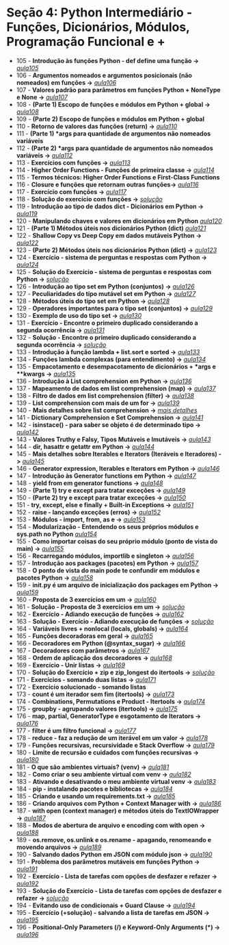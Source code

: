 # Seção 4: Python Intermediário - Funções, Dicionários, Módulos, Programação Funcional e +

- 105 - **Introdução às funções Python - def define uma função ->** *[aula105](aula105.py)*
- 106 - **Argumentos nomeados e argumentos posicionais (não nomeados) em funções ->** *[aula106](aula106.py)*
- 107 - **Valores padrão para parâmetros em funções Python + NoneType e None ->** *[aula107](aula107.py)*
- 108 - **(Parte 1) Escopo de funções e módulos em Python + global ->** *[aula108](aula108.py)*
- 109 - **(Parte 2) Escopo de funções e módulos em Python + global** 
- 110 - **Retorno de valores das funções (return) ->** *[aula110](aula110.py)*
- 111 - **(Parte 1) \*args para quantidade de argumentos não nomeados variáveis**
- 112 - **(Parte 2) \*args para quantidade de argumentos não nomeados variáveis ->** *[aula112](aula112.py)*
- 113 - **Exercícios com funções ->** *[aula113](aula113.py)*
- 114 - **Higher Order Functions - Funções de primeira classe ->** *[aula114](aula114.py)*
- 115 - **Termos técnicos: Higher Order Functions e First-Class Functions**
- 116 - **Closure e funções que retornam outras funções->** *[aula116](aula116.py)*
- 117 - **Exercício com funções ->** *[aula117](aula117.py)*
- 118 - **Solução do exercício com funções ->** *[solução](https://github.com/luizomf/cursopython2023/blob/06b180c7d355176901923dcfcfdc08e8c7032194/aula75.py)*
- 119 - **Introdução ao tipo de dados dict - Dicionários em Python ->** *[aula119](aula119.py)*
- 120 - **Manipulando chaves e valores em dicionários em Python** *[aula120](aula120.py)*
- 121 - **(Parte 1) Métodos úteis nos dicionários Python (dict)** *[aula121](aula121.py)*
- 122 - **Shallow Copy vs Deep Copy em dados mutáveis Python ->** *[aula122](aula122.py)*
- 123 - **(Parte 2) Métodos úteis nos dicionários Python (dict) ->** *[aula123](aula123.py)*
- 124 - **Exercício - sistema de perguntas e respostas com Python ->** *[aula124](aula124.py)*
- 125 - **Solução do Exercício - sistema de perguntas e respostas com Python ->** *[solução](https://github.com/luizomf/cursopython2023/blob/90bff56ea9b47e25f599d4a04578575af8c30b70/aula77.py)*
- 126 - **Introdução ao tipo set em Python (conjuntos) ->** *[aula126](aula126.py)*
- 127 - **Peculiaridades do tipo mutável set em Python ->** *[aula127](aula127.py)*
- 128 - **Métodos úteis do tipo set em Python ->** *[aula128](aula128.py)*
- 129 - **Operadores importantes para o tipo set (conjuntos) ->** *[aula129](aula129.py)*
- 130 -  **Exemplo de uso do tipo set ->** *[aula130](aula130.py)*
- 131 -  **Exercício - Encontre o primeiro duplicado considerando a segunda ocorrência ->** *[aula131](aula131.py)*
- 132 -  **Solução - Encontre o primeiro duplicado considerando a segunda ocorrência ->** *[solução](https://github.com/luizomf/cursopython2023/blob/48ddd7e7877e3edc4f06b708ecf0eabe649b6ad8/aula80.py)*
- 133 - **Introdução à função lambda + list.sort e sorted ->** *[aula133](aula133.py)*
- 134 - **Funções lambda complexas (para entendimento) ->** *[aula134](aula134.py)*
- 135 - **Empacotamento e desempacotamento de dicionários + \*args e \*\*kwargs ->** *[aula135](aula135.py)*
- 136 - **Introdução à List comprehension em Python ->** *[aula136](aula136.py)*
- 137 - **Mapeamento de dados em list comprehension (map) ->** *[aula137](aula137.py)*
- 138 - **Filtro de dados em list comprehension (filter) ->** *[aula138](aula138.py)*
- 139 - **List comprehension com mais de um for ->** *[aula139](aula139.py)*
- 140 - **Mais detalhes sobre list comprehension ->** *[mais detalhes](https://youtu.be/1YbTDczvqco)*
- 141 - **Dictionary Comprehension e Set Comprehension ->** *[aula141](aula141.py)*
- 142 -  **isinstace() - para saber se objeto é de determinado tipo ->** *[aula142](aula142.py)*
- 143 - **Valores Truthy e Falsy, Tipos Mutáveis e Imutáveis ->** *[aula143](aula143.py)*
- 144 - **dir, hasattr e getattr em Python ->** *[aula144](aula144.py)*
- 145 - **Mais detalhes sobre Iterables e Iterators (Iteráveis e Iteradores) ->** *[aula145](aula145.py)*
- 146 - **Generator expression, Iterables e Iterators em Python ->** *[aula146](aula146.py)*
- 147 - **Introdução às Generator functions em Python ->** *[aula147](aula147.py)*
- 148 - **yield from em generator functions ->** *[aula148](aula148.py)*
- 149 - **(Parte 1) try e except para tratar exceções ->** *[aula149](aula149.py)*
- 150 - **(Parte 2) try e except para tratar exceções ->** *[aula150](aula150.py)*
- 151 - **try, except, else e finally + Built-in Exceptions ->** *[aula151](aula151.py)*
- 152 - **raise - lançando exceções (erros) ->** *[aula152](aula152.py)*
- 153 - **Módulos - import, from, as e ->** *[aula153](aula153.py)*
- 154 - **Modularização - Entendendo os seus próprios módulos e sys.path no Python** *[aula154](aula154.py)*
- 155 - **Como importar coisas do seu próprio módulo (ponto de vista do __main__) ->** *[aula155](aula155.py)*
- 156 - **Recarregando módulos, importlib e singleton ->** *[aula156](aula156.py)*
- 157 - **Introdução aos packages (pacotes) em Python ->** *[aula157](aula157.py)*
- 158 - **O ponto de vista do __main__ pode te confundir em módulos e pacotes Python ->** *[aula158](aula158.py)*
- 159 - **__init__.py é um arquivo de inicialização dos packages em Python ->** *[aula159](aula159.py)*
- 160 - **Proposta de 3 exercícios em um ->** *[aula160](aula160.py)*
- 161 - **Solução - Proposta de 3 exercícios em um ->** *[solução](https://github.com/luizomf/cursopython2023/commit/3cde6551f47fe3fdc92c5df296ea954b09d0c953)*
- 162 - **Exercício - Adiando execução de funções ->** *[aula162](aula162.py)*
- 163 - **Solução - Exercício - Adiando execução de funções ->** *[solução](https://github.com/luizomf/cursopython2023/blob/75af2a9a2cb2bbf067623d96c7e7f5f690c88e6c/aula101.py)*
- 164 - **Variáveis livres + nonlocal (locals, globals) ->** *[aula164](aula164.py)*
- 165 - **Funções decoradoras em geral ->** *[aula165](aula165.py)*
- 166 - **Decoradores em Python (@syntax_sugar) ->** *[aula166](aula166.py)*
- 167 - **Decoradores com parâmetros ->** *[aula167](aula167.py)*
- 168 - **Ordem de aplicação dos decoradores ->** *[aula168](aula168.py)*
- 169 - **Exercício - Unir listas ->** *[aula169](aula169.py)*
- 170 - **Solução do Exercício + zip e zip_longest do itertools ->** *[solução](aula170)*
- 171 - **Exercícios - somando duas listas ->** *[aula171](aula171.py)*
- 172 - **Exercício solucionado - somando listas**
- 173 - **count é um iterador sem fim (itertools) ->** *[aula173](aula173.py)*
- 174 - **Combinations, Permutations e Product - Itertools ->** *[aula174](aula174.py)*
- 175 - **groupby - agrupando valores (itertools) ->** *[aula175](aula175.py)*
- 176 - **map, partial, GeneratorType e esgotamento de Iterators ->** *[aula176](aula176.py)*
- 177  - **filter é um filtro funcional ->** *[aula177](aula177.py)*
- 178 - **reduce - faz a redução de um iterável em um valor ->** *[aula178](aula178.py)*
- 179 - **Funções recursivas, recursividade e Stack Overflow ->** *[aula179](aula179.py)*
- 180 - **Limite de recursão e cuidados com funções recursivas ->** *[aula180](aula180.py)*
- 181 -  **O que são ambientes virtuais? (venv) ->** *[aula181](aula181.py)*
- 182 - **Como criar o seu ambiente virtual com venv ->** *[aula182](aula182.py)*
- 183 - **Ativando e desativando o meu ambiente virtual venv ->** *[aula183](aula183.py)*
- 184 - **pip - instalando pacotes e bibliotecas ->** *[aula184](aula184.py)*
- 185 - **Criando e usando um requirements.txt ->** *[aula185](aula185.py)*
- 186 - **Criando arquivos com Python + Context Manager with ->** *[aula186](aula186.py)*
- 187 - **with open (context manager) e métodos úteis do TextIOWrapper ->** *[aula187](aula187.py)*
- 188 - **Modos de abertura de arquivo e encoding com with open ->** *[aula188](aula188.py)*
- 189 - **os.remove, os.unlink e os.rename - apagando, renomeando e movendo arquivos ->** *[aula189](aula189.py)*
- 190 - **Salvando dados Python em JSON com módulo json ->** *[aula190](aula190.py)*
- 191 - **Problema dos parâmetros mutáveis em funções Python ->** *[aula191](aula191.py)*
- 192 - **Exercício - Lista de tarefas com opções de desfazer e refazer ->** *[aula192](aula192.py)*
- 193 - **Solução do Exercício - Lista de tarefas com opções de desfazer e refazer ->** *[solução](https://github.com/luizomf/cursopython2023/commit/ec388f6e294f8a8bc6c401b8628d757c5fdd39fb)*
- 194 - **Evitando uso de condicionais + Guard Clause ->** *[aula194](aula194.py)*
- 195 - **Exercício (+solução) - salvando a lista de tarefas em JSON ->**  *[aula195](aula195.py)*
- 196 - **Positional-Only Parameters (/)  e Keyword-Only Arguments (\*) ->** *[aula196](aula196.py)*
